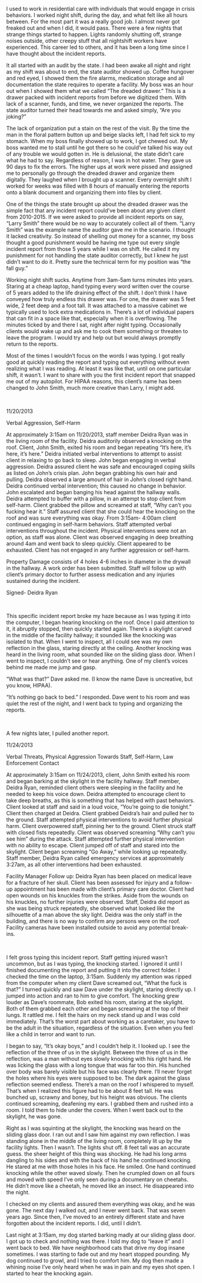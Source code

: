 I used to work in residential care with individuals that would engage in crisis behaviors. I worked night shift, during the day, and what felt like all hours between. For the most part it was a really good job. I almost never got freaked out and when I did, it would pass. There were a few nights that strange things started to happen. Lights randomly shutting off, strange noises outside, other creepy stuff that all nightshift workers have experienced. This career led to others, and it has been a long time since I have thought about the incident reports.

It all started with an audit by the state. I had been awake all night and right as my shift was about to end, the state auditor showed up. Coffee hungover and red eyed, I showed them the fire alarms, medication storage and all documentation the state requires to operate a facility. My boss was an hour out when I showed them what we called “The dreaded drawer.” This is a drawer packed with incident reports from before we digitized them. With lack of a scanner, funds, and time, we never organized the reports. The state auditor turned their head towards me and asked simply, “Are you joking?”

The lack of organization put a stain on the rest of the visit. By the time the man in the floral pattern button up and beige slacks left, I had felt sick to my stomach. When my boss finally showed up to work, I got chewed out. My boss wanted me to stall until he got there so he could’ve talked his way out of any trouble we would gotten in. He is delusional, the state didn’t care what he had to say. Regardless of reason, I was in hot water. They gave us 90 days to fix the errors. The higher ups at work were pissed and assigned me to personally go through the dreaded drawer and organize them digitally. They laughed when I brought up a scanner. Every overnight shift I worked for weeks was filled with 8 hours of manually entering the reports onto a blank document and organizing them into files by client.

One of the things the state brought up about the dreaded drawer was the simple fact that any incident report could’ve been about any given client from 2010-2015. If we were asked to provide all incident reports on say, “Larry Smith” there would be no way to accurately collect all of them. “Larry Smith” was the example name the auditor gave me in the scenario. I thought it lacked creativity. So instead of shelling out money for a scanner, my boss thought a good punishment would be having me type out every single incident report from those 5 years while I was on shift. He called it my punishment for not handling the state auditor correctly, but I knew he just didn’t want to do it. Pretty sure the technical term for my position was “the fall guy.”

Working night shift sucks. Anytime from 3am-5am turns minutes into years. Staring at a cheap laptop, hand typing every word written over the course of 5 years added to the life draining effect of the shift. I don’t think I have conveyed how truly endless this drawer was. For one, the drawer was 5 feet wide, 2 feet deep and a foot tall. It was attached to a massive cabinet we typically used to lock extra medications in. There’s a lot of individual papers that can fit in a space like that, especially when it is overflowing. The minutes ticked by and there I sat, night after night typing. Occasionally clients would wake up and ask me to cook them something or threaten to leave the program. I would try and help out but would always promptly return to the reports.

Most of the times I wouldn’t focus on the words I was typing. I got really good at quickly reading the report and typing out everything without even realizing what I was reading. At least it was like that, until on one particular shift, it wasn’t. I want to share with you the first incident report that snapped me out of my autopilot. For HIPAA reasons, this client’s name has been changed to John Smith, much more creative than Larry, I might add.

 

11/20/2013

 Verbal Aggression, Self-Harm 

At approximately 3:15am on 11/20/2013, staff member Deidra Ryan was in the living room of the facility. Deidra auditorily observed a knocking on the roof. Client, John Smith, exited his room and began repeating “It’s here, it’s here, it’s here.” Deidra initiated verbal interventions to attempt to assist client in relaxing to go back to sleep. John began engaging in verbal aggression. Deidra assured client he was safe and encouraged coping skills as listed on John’s crisis plan. John began grabbing his own hair and pulling. Deidra observed a large amount of hair in John’s closed right hand. Deidra continued verbal intervention; this caused no change in behavior. John escalated and began banging his head against the hallway walls. Deidra attempted to buffer with a pillow, in an attempt to stop client from self-harm. Client grabbed the pillow and screamed at staff, “Why can’t you fucking hear it.” Staff assured client that she could hear the knocking on the roof and was sure everything was okay. From 3:15am- 4:00am client continued engaging in self-harm behaviors. Staff attempted verbal interventions throughout the incident. Physical interventions were not an option, as staff was alone. Client was observed engaging in deep breathing around 4am and went back to sleep quickly. Client appeared to be exhausted. Client has not engaged in any further aggression or self-harm. 

Property Damage consists of 4 holes 4-6 inches in diameter in the drywall in the hallway. A work order has been submitted. Staff will follow up with client’s primary doctor to further assess medication and any injuries sustained during the incident. 

Signed- Deidra Ryan 

 

This specific incident report broke my haze because as I was typing it into the computer, I began hearing knocking on the roof. Once I paid attention to it, it abruptly stopped, then quickly started again. There’s a skylight carved in the middle of the facility hallway; it sounded like the knocking was isolated to that. When I went to inspect, all I could see was my own reflection in the glass, staring directly at the ceiling. Another knocking was heard in the living room, what sounded like on the sliding glass door. When I went to inspect, I couldn’t see or hear anything. One of my client’s voices behind me made me jump and gasp.

“What was that?” Dave asked me. (I know the name Dave is uncreative, but you know, HIPAA).

“It’s nothing go back to bed.” I responded. Dave went to his room and was quiet the rest of the night, and I went back to typing and organizing the reports.

 

A few nights later, I pulled another report.



11/24/2013 

Verbal Threats, Physical Aggression Towards Staff, Self-Harm, Law Enforcement Contact   

At approximately 3:15am on 11/24/2013, client, John Smith exited his room and began barking at the skylight in the facility hallway. Staff member, Deidra Ryan, reminded client others were sleeping in the facility and he needed to keep his voice down. Deidra attempted to encourage client to take deep breaths, as this is something that has helped with past behaviors. Client looked at staff and said in a loud voice, “You’re going to die tonight.” Client then charged at Deidra. Client grabbed Deidra’s hair and pulled her to the ground. Staff attempted physical interventions to avoid further physical harm. Client overpowered staff, pinning her to the ground. Client struck staff with closed fists repeatedly. Client was observed screaming “Why can’t you see him” during the attack. Staff attempted further physical intervention with no ability to escape. Client jumped off of staff and stared into the skylight. Client began screaming “Go Away,” while looking up repeatedly. Staff member, Deidra Ryan called emergency services at approximately 3:27am, as all other interventions had been exhausted.  

Facility Manager Follow up: Deidra Ryan has been placed on medical leave for a fracture of her skull. Client has been assessed for injury and a follow-up appointment has been made with client’s primary care doctor. Client had open wounds on his knuckles from the strikes. Aside from the wounds on his knuckles, no further injuries were observed. Staff, Deidra did report as she was being struck repeatedly, she observed what looked like the silhouette of a man above the sky light. Deidra was the only staff in the building, and there is no way to confirm any persons were on the roof. Facility cameras have been installed outside to avoid any potential break-ins. 

 

I felt gross typing this incident report. Staff getting injured wasn’t uncommon, but as I was typing, the knocking started. I ignored it until I finished documenting the report and putting it into the correct folder. I checked the time on the laptop, 3:15am. Suddenly my attention was ripped from the computer when my client Dave screamed out, “What the fuck is that?” I turned quickly and saw Dave under the skylight, staring directly up. I jumped into action and ran to him to give comfort. The knocking grew louder as Dave’s roommate, Bob exited his room, staring at the skylight. Both of them grabbed each other and began screaming at the top of their lungs. It rattled me. I felt the hairs on my neck stand up and I was cold immediately. That’s the worst part about working as a caretaker, you have to be the adult in the situation, regardless of the situation. Even when you feel like a child in terror and want to run.

I began to say, “It’s okay boys,” and I couldn’t help it. I looked up. I see the reflection of the three of us in the skylight. Between the three of us in the reflection, was a man without eyes slowly knocking with his right hand. He was licking the glass with a long tongue that was far too thin. His hunched over body was barely visible but his face was clearly there. I’ll never forget the holes where his eyes were supposed to be. The dark against the glass reflection seemed endless. There’s a man on the roof I whispered to myself. That’s when I realized this figure had to be about 8 feet tall. He was bunched up, scrawny and boney, but his height was obvious. The clients continued screaming, deafening my ears. I grabbed them and rushed into a room. I told them to hide under the covers. When I went back out to the skylight, he was gone.

Right as I was squinting at the skylight, the knocking was heard on the sliding glass door. I ran out and I saw him against my own reflection. I was standing alone in the middle of the living room, completely lit up by the facility lights. Then I wasn’t. The lights shut off. 8 feet tall was an accurate guess. the sheer height of this thing was shocking. He had his long arms dangling to his sides and with the back of his hand he continued knocking. He stared at me with those holes in his face. He smiled. One hand continued knocking while the other waved slowly. Then he crumpled down on all fours and moved with speed I’ve only seen during a documentary on cheetahs. He didn’t move like a cheetah, he moved like an insect. He disappeared into the night.  

I checked on my clients and assured them everything was okay, and he was gone. The next day I walked out, and I never went back. That was seven years ago. Since then, I’ve moved to an entirely different state and have forgotten about the incident reports. I did, until I didn’t.

Last night at 3:15am, my dog started barking madly at our sliding glass door. I got up to check and nothing was there. I told my dog to “leave it” and I went back to bed. We have neighborhood cats that drive my dog insane sometimes. I was starting to fade out and my heart stopped pounding. My dog continued to growl, and I tried to comfort him. My dog then made a whining noise I’ve only heard when he was in pain and my eyes shot open. I started to hear the knocking again.